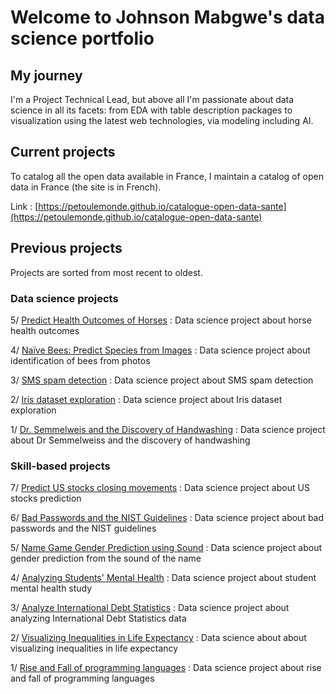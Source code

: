 # Welcome to Johnson Mabgwe's data science portfolio

## My journey

I'm a Project Technical Lead, but above all I'm passionate about data science in all its facets: from EDA with table description packages to visualization using the latest web technologies, via modeling including AI.

## Current projects

To catalog all the open data available in France, I maintain a catalog of open data in France (the site is in French).

Link : [https://petoulemonde.github.io/catalogue-open-data-sante](https://petoulemonde.github.io/catalogue-open-data-sante)

## Previous projects
Projects are sorted from most recent to oldest.

### Data science projects
5/ [Predict Health Outcomes of Horses](horse_health_prediction_project/readme.md) : 
Data science project about horse health outcomes

4/ [Naïve Bees: Predict Species from Images](naive_bees_project/README.md) :
Data science project about identification of bees from photos  

3/ [SMS spam detection](sms_spam_project/README.md) :
Data science project about SMS spam detection

2/ [Iris dataset exploration](iris_project/README.md) :
Data science project about Iris dataset exploration

1/ [Dr. Semmelweis and the Discovery of Handwashing](Semmelweiss_project/README.md) :
Data science project about Dr Semmelweiss and the discovery of handwashing

### Skill-based projects

7/ [Predict US stocks closing movements](US_stocks_prediction_project/readme.md) :
Data science project about US stocks prediction

6/ [Bad Passwords and the NIST Guidelines](bad_passwords_project/README.md) :
Data science project about bad passwords and the NIST guidelines

5/ [Name Game Gender Prediction using Sound](gender_prediction_project/README.md) :
Data science project about gender prediction from the sound of the name

4/ [Analyzing Students' Mental Health](student_mental_health_project/README.md) :
Data science project about student mental health study

3/ [Analyze International Debt Statistics](international_debt_statistics_project/README.md) :
Data science project about analyzing International Debt Statistics data

2/ [Visualizing Inequalities in Life Expectancy](life_expectancy_inequalities_project/README.md) :
Data science about about visualizing inequalities in life expectancy

1/ [Rise and Fall of programming languages](programming_languages_project/README.md) :
Data science project about rise and fall of programming languages


